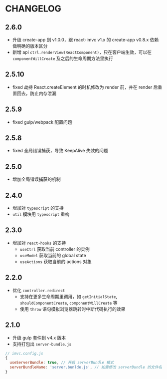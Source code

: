 # CHANGELOG

## 2.6.0

- 升级 create-app 到 v1.0.0，跟 react-imvc v1.x 的 create-app v0.8.x 依赖做明确的版本区分
- 新增 api `ctrl.renderView(ReactComponent)`，只在客户端生效，可以在 `componentWillCreate` 及之后的生命周期方法里执行

## 2.5.10

- fixed 劫持 React.createElement 的时机修改为 render 前，并在 render 后重置回去，防止内存泄漏

## 2.5.9

- fixed gulp/webpack 配置问题

## 2.5.8

- fixed 全局错误捕获，导致 KeepAlive 失效的问题

## 2.5.0

- 增加全局错误捕获的机制

## 2.4.0

- 增加对 `typescript` 的支持
- `util` 模块用 `typescript` 重构

## 2.3.0

- 增加对 `react-hooks` 的支持
  - `useCtrl` 获取当前 controller 的实例
  - `useModel` 获取当前的 global state
  - `useActions` 获取当前的 actions 对象

## 2.2.0

- 优化 `controller.redirect` 
  - 支持在更多生命周期里调用，如 `getInitialState`, `shouldComponentCreate`, `componentWillCreate` 等
  - 使用 `throw` 语句模拟浏览器跳转时中断代码执行的效果

## 2.1.0

- 升级 gulp 套件到 v4.x 版本
- 支持打包出 `server-bundle.js`

```javascript
// imvc.config.js
{
  useServerBundle: true, // 开启 serverBundle 模式
  serverBundleName: 'server.bunlde.js', // 如需修改 serverBundle 的文件名，配置该字段
}
```